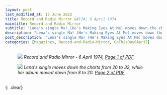 ```yaml
---
layout: post
last_modified_at: 15 June 2023
title: Record and Radio Mirror &#124; 6 April 1974
maintitle: Record and Radio Mirror
subtitle: "Lena's single Ma! (He's Making Eyes At Me) moves down the charts from number 26 to number 32"
description: "Lena's single Ma! (He's Making Eyes At Me) moves down the charts from number 26 to number 32"
post_description: "Lena's single Ma! (He's Making Eyes At Me) moves down the charts from number 26 to number 32"
categories: [Magazines, Record-and-Radio-Mirror, OnThisDay6April]
---
```


<figure class="fig1">
<a href="/assets/images/magazines/1974-04-06-01-record-&-radio-mirror.png"><img src="/assets/images/magazines/1974-04-06-01-record-&-radio-mirror.png" class="full-width zoom-in" /></a>
<cite>Record and Radio Mirror - 6 April 1974, <a class="external-link" href="https://www.americanradiohistory.com/UK/Record-Mirror/70s/74/Record-Mirror-1974-04-06.pdf">Page 1 of PDF</a></cite>
</figure>

<figure class="fig2">
<a href="/assets/images/magazines/1974-04-06-02-record-&-radio-mirror.png"><img src="/assets/images/magazines/1974-04-06-02-record-&-radio-mirror.png" class="full-width zoom-in" /></a>
<cite>Lena's single moves down the charts from 26 to 32, while her album moved down from 8 to 20. <a class="external-link" href="https://www.americanradiohistory.com/UK/Record-Mirror/70s/74/Record-Mirror-1974-04-06.pdf#page=02">Page 2 of PDF</a></cite>
</figure>

<br />{: .clear}

